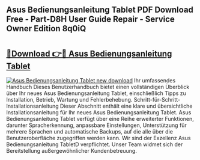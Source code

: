 ## Asus Bedienungsanleitung Tablet PDF Download Free - Part-D8H User Guide Repair - Service Owner Edition 8q0iQ

# <h2><a href="http://df4s8pj.blite.top/?on=Asus+Bedienungsanleitung+Tablet">🔗Download 👉🔴 Asus Bedienungsanleitung Tablet</a></h2>

[![Asus Bedienungsanleitung Tablet new download](https://i.imgur.com/lujVjoI.png)](http://df4s8pj.blite.top/?on=Asus+Bedienungsanleitung+Tablet)
Ihr umfassendes Handbuch Dieses Benutzerhandbuch bietet einen vollständigen Überblick über Ihr neues Asus Bedienungsanleitung Tablet, einschließlich Tipps zu Installation, Betrieb, Wartung und Fehlerbehebung. Schritt-für-Schritt-Installationsanleitung Dieser Abschnitt enthält eine klare und übersichtliche Installationsanleitung für Ihr neues Asus Bedienungsanleitung Tablet. Asus Bedienungsanleitung Tablet verfügt über eine Reihe erweiterter Funktionen, darunter Spracherkennung, anpassbare Einstellungen, Unterstützung für mehrere Sprachen und automatische Backups, auf die alle über die Benutzeroberfläche zugegriffen werden kann. Wir sind der Exzellenz Asus Bedienungsanleitung TabletD verpflichtet. Unser Team widmet sich der Bereitstellung außergewöhnlicher Kundenbetreuung.

